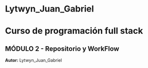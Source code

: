 # Lytwyn_Juan_Gabriel
# Curso de programación full stack  
## MÓDULO 2 - Repositorio y WorkFlow

**Autor:** Lytwyn_Juan_Gabriel
